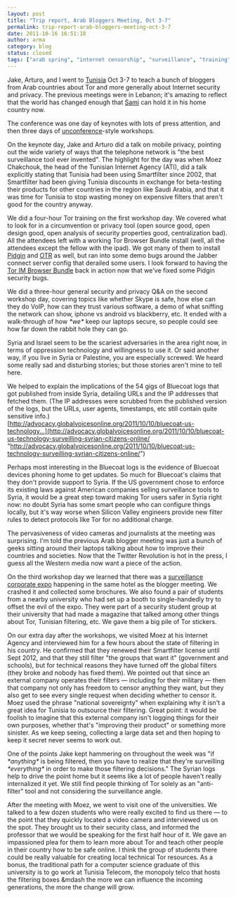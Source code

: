 ```yaml
---
layout: post
title: "Trip report, Arab Bloggers Meeting, Oct 3-7"
permalink: trip-report-arab-bloggers-meeting-oct-3-7
date: 2011-10-16 16:51:18
author: arma
category: blog
status: closed
tags: ["arab spring", "internet censorship", "surveillance", "training", "trip report"]
---
```


Jake, Arturo, and I went to [Tunisia](http://arabloggers.com/blog/) Oct 3-7 to teach a bunch of bloggers from Arab countries about Tor and more generally about Internet security and privacy. The previous meetings were in Lebanon; it's amazing to reflect that the world has changed enough that [Sami](http://samibengharbia.com/) can hold it in his home country now.

The conference was one day of keynotes with lots of press attention, and then three days of [unconference](http://en.wikipedia.org/wiki/Unconference)-style workshops.

On the keynote day, Jake and Arturo did a talk on mobile privacy, pointing out the wide variety of ways that the telephone network is "the best surveillance tool ever invented". The highlight for the day was when Moez Chakchouk, the head of the Tunisian Internet Agency (ATI), did a talk explicitly stating that Tunisia had been using Smartfilter since 2002, that Smartfilter had been giving Tunisia discounts in exchange for beta-testing their products for other countries in the region like Saudi Arabia, and that it was time for Tunisia to stop wasting money on expensive filters that aren't good for the country anyway.

We did a four-hour Tor training on the first workshop day. We covered what to look for in a circumvention or privacy tool (open source good, open design good, open analysis of security properties good, centralization bad). All the attendees left with a working Tor Browser Bundle install (well, all the attendees except the fellow with the ipad). We got many of them to install [Pidgin](http://www.pidgin.im/) and [OTR](http://www.cypherpunks.ca/otr/) as well, but ran into some demo bugs around the Jabber connect server config that derailed some users. I look forward to having the [Tor IM Browser Bundle](https://blog.torproject.org/blog/tor-im-browser-bundle-discontinued-temporarily) back in action now that we've fixed some Pidgin security bugs.

We did a three-hour general security and privacy Q&A on the second workshop day, covering topics like whether Skype is safe, how else can they do VoIP, how can they trust various software, a demo of what sniffing the network can show, iphone vs android vs blackberry, etc. It ended with a walk-through of how *\*we\** keep our laptops secure, so people could see how far down the rabbit hole they can go.

Syria and Israel seem to be the scariest adversaries in the area right now, in terms of oppression technology and willingness to use it. Or said another way, if you live in Syria or Palestine, you are especially screwed. We heard some really sad and disturbing stories; but those stories aren't mine to tell here.

We helped to explain the implications of the 54 gigs of Bluecoat logs that got published from inside Syria, detailing URLs and the IP addresses that fetched them. (The IP addresses were scrubbed from the published version of the logs, but the URLs, user agents, timestamps, etc still contain quite sensitive info.)  
 [http://advocacy.globalvoicesonline.org/2011/10/10/bluecoat-us-technology...](http://advocacy.globalvoicesonline.org/2011/10/10/bluecoat-us-technology-surveilling-syrian-citizens-online/ "http://advocacy.globalvoicesonline.org/2011/10/10/bluecoat-us-technology-surveilling-syrian-citizens-online/")

Perhaps most interesting in the Bluecoat logs is the evidence of Bluecoat devices phoning home to get updates. So much for Bluecoat's claims that they don't provide support to Syria. If the US government chose to enforce its existing laws against American companies selling surveillance tools to Syria, it would be a great step toward making Tor users safer in Syria right now: no doubt Syria has some smart people who can configure things locally, but it's way worse when Silicon Valley engineers provide new filter rules to detect protocols like Tor for no additional charge.

The pervasiveness of video cameras and journalists at the meeting was surprising. I'm told the previous Arab blogger meeting was just a bunch of geeks sitting around their laptops talking about how to improve their countries and societies. Now that the Twitter Revolution is hot in the press, I guess all the Western media now want a piece of the action.

On the third workshop day we learned that there was a [surveillance corporate expo](http://info-tunisie.net/high-tech/actualite/tic/21955-tunisie--iptelecom-expo-2011-les-6-et-7-octobre) happening in the same hotel as the blogger meeting. We crashed it and collected some brochures. We also found a pair of students from a nearby university who had set up a booth to single-handedly try to offset the evil of the expo. They were part of a security student group at their university that had made a magazine that talked among other things about Tor, Tunisian filtering, etc. We gave them a big pile of Tor stickers.

On our extra day after the workshops, we visited Moez at his Internet Agency and interviewed him for a few hours about the state of filtering in his country. He confirmed that they renewed their Smartfilter license until Sept 2012, and that they still filter "the groups that want it" (government and schools), but for technical reasons they have turned off the global filters (they broke and nobody has fixed them). We pointed out that since an external company operates their filters — including for their military — then that company not only has freedom to censor anything they want, but they also get to see every single request when deciding whether to censor it. Moez used the phrase "national sovereignty" when explaining why it isn't a great idea for Tunisia to outsource their filtering. Great point: it would be foolish to imagine that this external company isn't logging things for their own purposes, whether that's "improving their product" or something more sinister. As we keep seeing, collecting a large data set and then hoping to keep it secret never seems to work out.

One of the points Jake kept hammering on throughout the week was "if *\*anything\** is being filtered, then you have to realize that they're surveilling *\*everything\** in order to make those filtering decisions." The Syrian logs help to drive the point home but it seems like a lot of people haven't really internalized it yet. We still find people thinking of Tor solely as an "anti-filter" tool and not considering the surveillance angle.

After the meeting with Moez, we went to visit one of the universities. We talked to a few dozen students who were really excited to find us there — to the point that they quickly located a video camera and interviewed us on the spot. They brought us to their security class, and informed the professor that we would be speaking for the first half hour of it. We gave an impassioned plea for them to learn more about Tor and teach other people in their country how to be safe online. I think the group of students there could be really valuable for creating local technical Tor resources. As a bonus, the traditional path for a computer science graduate of this university is to go work at Tunisia Telecom, the monopoly telco that hosts the filtering boxes &mdash the more we can influence the incoming generations, the more the change will grow.
